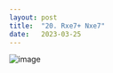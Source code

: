 ```yaml
---
layout: post
title:  "20. Rxe7+ Nxe7"
date:   2023-03-25
---
```


![image]({{site.url}}/assets/meetup_photos/2023-03-25.jpg)
